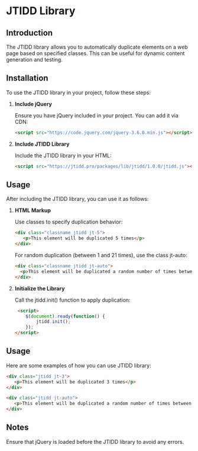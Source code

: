 # JTIDD Library

## Introduction

The JTIDD library allows you to automatically duplicate elements on a web page based on specified classes. This can be useful for dynamic content generation and testing.

## Installation

To use the JTIDD library in your project, follow these steps:

1. **Include jQuery**

   Ensure you have jQuery included in your project. You can add it via CDN:
   ```html
   <script src="https://code.jquery.com/jquery-3.6.0.min.js"></script>
   
2. **Include JTIDD Library**

   Include the JTIDD library in your HTML:
   ```html
   <script src="https://jtidd.pro/packages/lib/jtidd/1.0.0/jtidd.js"></script>

## Usage

After including the JTIDD library, you can use it as follows:

1. **HTML Markup**

    Use classes to specify duplication behavior:
    
     ```html
     <div class="classname jtidd jt-5">
        <p>This element will be duplicated 5 times</p>
     </div>
    ```
  
    For random duplication (between 1 and 21 times), use the class jt-auto:
  
    ```html
   <div class="classname jtidd jt-auto">
      <p>This element will be duplicated a random number of times between 1 and 21</p>
    </div>
    ```
    
2. **Initialize the Library**
     
    Call the jtidd.init() function to apply duplication:

    ```html
     <script>
        $(document).ready(function() {
            jtidd.init();
        });
    </script>
    ```

## Usage
Here are some examples of how you can use JTIDD library:

   ```html
   <div class="jtidd jt-3">
      <p>This element will be duplicated 3 times</p>
  </div>
  
  <div class="jtidd jt-auto">
      <p>This element will be duplicated a random number of times between 1 and 21</p>
  </div>
   ```

## Notes

Ensure that jQuery is loaded before the JTIDD library to avoid any errors.
